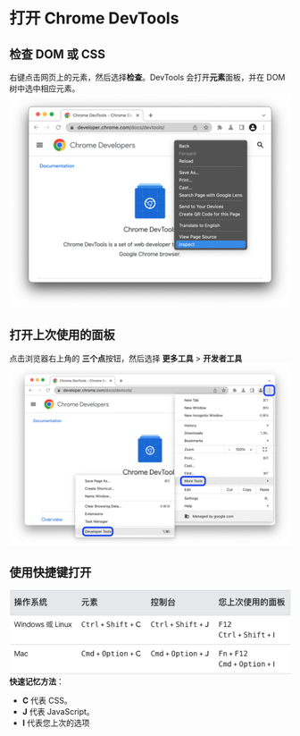 # 打开 Chrome DevTools

## 检查 DOM 或 CSS
右键点击网页上的元素，然后选择**检查**。DevTools 会打开**元素**面板，并在 DOM 树中选中相应元素。
![](右键元素打开.png)

## 打开上次使用的面板
点击浏览器右上角的 **三个点**按钮，然后选择 **更多工具** > **开发者工具**
![](打开上次使用的面板.png)

## 使用快捷键打开
![](快捷键打开.png)
<br/>
**快速记忆方法**：
* **C** 代表 CSS。
* **J** 代表 JavaScript。
* **I** 代表您上次的选项
